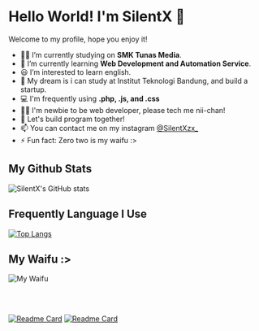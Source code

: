 # Hello World! I'm SilentX 👋

Welcome to my profile, hope you enjoy it!

- 👨‍🎓 I’m currently studying on **SMK Tunas Media**.
- 🌱 I’m currently learning **Web Development and Automation Service**.
- 😃 I’m interested to learn english.
- 🥺 My dream is i can study at Institut Teknologi Bandung, and build a startup.
- 💻 I'm frequently using **.php, .js, and .css**
- 👨‍💻 I'm newbie to be web developer, please tech me nii-chan!
- 🎈 Let's build program together!
- 📫 You can contact me on my instagram [@SilentXzx_](https://instagram.com/SilentXzx_)
- ⚡ Fun fact: Zero two is my waifu :>

## My Github Stats
![SilentX's GitHub stats](https://github-readme-stats.vercel.app/api?username=Silentx26&show_icons=true&theme=algolia)

## Frequently Language I Use
[![Top Langs](https://github-readme-stats.vercel.app/api/top-langs/?username=Silentx26&theme=algolia)](https://github.com/SilentX26)

## My Waifu :>
![My Waifu](https://c.tenor.com/RegrbvEj4Y0AAAAC/zero-two-cute.gif)

<br/><br/>

[![Readme Card](https://github-readme-stats.vercel.app/api/pin/?username=Silentx26&repo=domge-bonk&theme=algolia&show_owner=true)](https://github.com/SilentX26/domge-bonk)
[![Readme Card](https://github-readme-stats.vercel.app/api/pin/?username=Silentx26&repo=ZippyShare-Cracker&theme=algolia&show_owner=true)](https://github.com/SilentX26/ZippyShare-Cracker)
